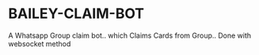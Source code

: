 # BAILEY-CLAIM-BOT
A Whatsapp Group claim bot.. which Claims Cards from Group.. Done with websocket method
